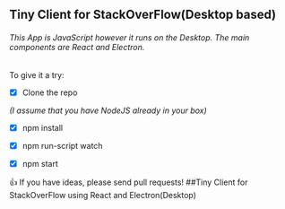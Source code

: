 ## Tiny Client for StackOverFlow(Desktop based) 
###### This App is JavaScript however it runs on the Desktop.  The main components are React and Electron.
To give it a try:
- [x] Clone the repo

_(I assume that you have NodeJS already in your box)_
- [x] npm install
- [x] npm run-script watch
- [x] npm start


:+1: If you have ideas, please send pull requests!
##Tiny Client for StackOverFlow using React and Electron(Desktop)
